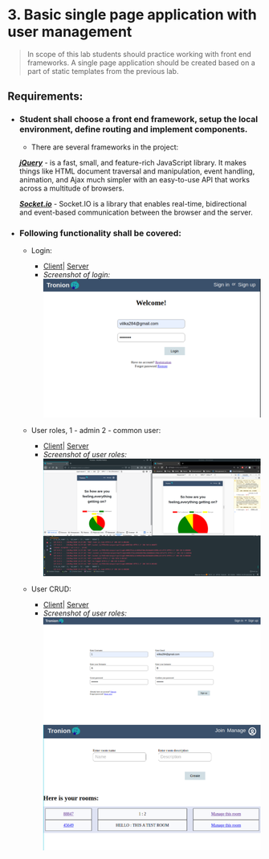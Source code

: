 # 3. Basic single page application with user management
> In scope of this lab students should practice working with front end frameworks. A single page
> application should be created based on a part of static templates from the previous lab.

## Requirements:

- ### Student shall choose a front end framework, setup the local environment, define routing and implement components.

   * There are several frameworks in the project:
   
    [_**jQuery**_](https://api.jquery.com/) - is a fast, small, and feature-rich JavaScript library. It makes things like HTML document traversal and manipulation, event handling, animation, and Ajax much simpler with an easy-to-use API that works across a multitude of browsers.
    
    [_**Socket.io**_](https://socket.io/) - Socket.IO is a library that enables real-time, bidirectional and event-based communication between the browser and the server.
    
    
    
- ### Following functionality shall be covered:

  * Login:
    * [Client](https://github.com/Vilka284/web-lab-1-4/tree/master/client)| [Server](https://github.com/Vilka284/web-lab-1-4/tree/master/server)
    * _Screenshot of login:_
![alt-текст](https://github.com/Vilka284/web-lab-1-4/blob/master/WebDevelopment/Lab3/img/login.png "Login")

  * User roles, 1 - admin 2 - common user: 
    * [Client](https://github.com/Vilka284/web-lab-1-4/tree/master/client)| [Server](https://github.com/Vilka284/web-lab-1-4/tree/master/server)
    * _Screenshot of user roles:_
![alt-текст](https://github.com/Vilka284/web-lab-1-4/blob/master/WebDevelopment/Lab3/img/user.png "User roles")
  
  * User CRUD:
    * [Client](https://github.com/Vilka284/web-lab-1-4/tree/master/client)| [Server](https://github.com/Vilka284/web-lab-1-4/tree/master/server)
    * _Screenshot of user roles:_
![alt-текст](https://github.com/Vilka284/web-lab-1-4/blob/master/WebDevelopment/Lab3/img/register_crud.png "CRUD")
![alt-текст](https://github.com/Vilka284/web-lab-1-4/blob/master/WebDevelopment/Lab3/img/manage_crud.png "CRUD")
